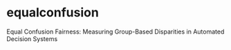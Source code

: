 # equalconfusion
Equal Confusion Fairness: Measuring Group-Based Disparities in Automated Decision Systems
